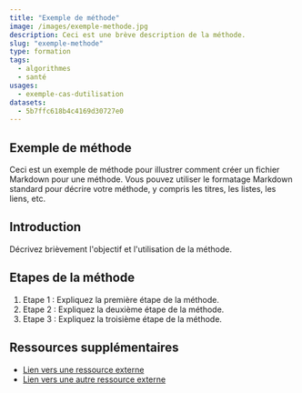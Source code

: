 ```yaml
---
title: "Exemple de méthode"
image: /images/exemple-methode.jpg
description: Ceci est une brève description de la méthode.
slug: "exemple-methode"
type: formation
tags:
  - algorithmes
  - santé
usages:
  - exemple-cas-dutilisation
datasets:
  - 5b7ffc618b4c4169d30727e0
---
```


## Exemple de méthode

Ceci est un exemple de méthode pour illustrer comment créer un fichier Markdown pour une méthode. Vous pouvez utiliser le formatage Markdown standard pour décrire votre méthode, y compris les titres, les listes, les liens, etc.

## Introduction

Décrivez brièvement l'objectif et l'utilisation de la méthode.

## Etapes de la méthode

1. Etape 1 : Expliquez la première étape de la méthode.
2. Etape 2 : Expliquez la deuxième étape de la méthode.
3. Etape 3 : Expliquez la troisième étape de la méthode.

## Ressources supplémentaires

- [Lien vers une ressource externe](https://example.com)
- [Lien vers une autre ressource externe](https://example.org)
